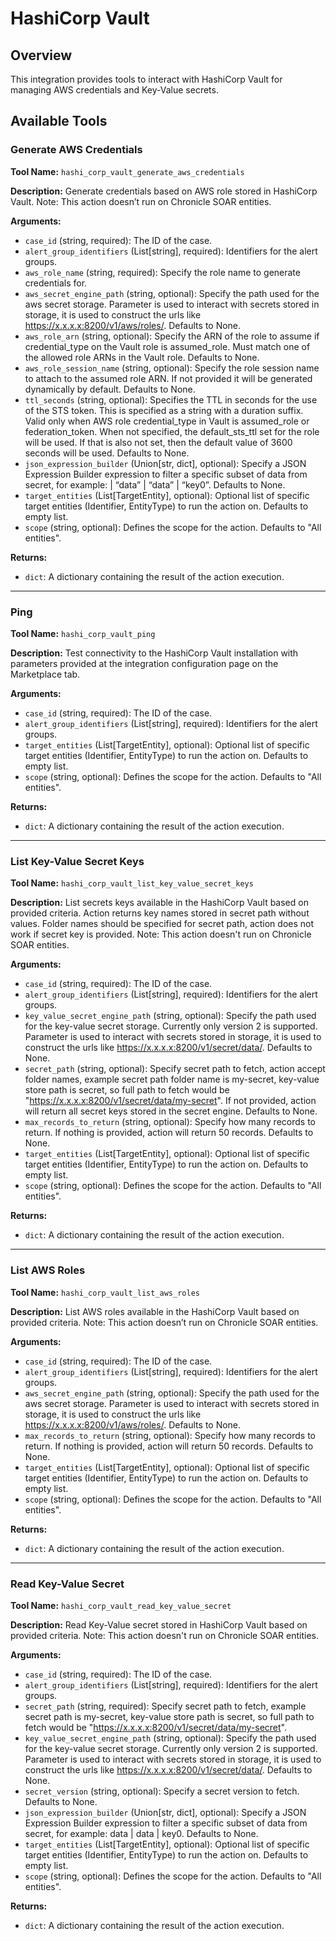 # HashiCorp Vault

## Overview

This integration provides tools to interact with HashiCorp Vault for managing AWS credentials and Key-Value secrets.

## Available Tools

### Generate AWS Credentials

**Tool Name:** `hashi_corp_vault_generate_aws_credentials`

**Description:** Generate credentials based on AWS role stored in HashiCorp Vault. Note: This action doesn’t run on Chronicle SOAR entities.

**Arguments:**

*   `case_id` (string, required): The ID of the case.
*   `alert_group_identifiers` (List[string], required): Identifiers for the alert groups.
*   `aws_role_name` (string, required): Specify the role name to generate credentials for.
*   `aws_secret_engine_path` (string, optional): Specify the path used for the aws secret storage. Parameter is used to interact with secrets stored in storage, it is used to construct the urls like https://x.x.x.x:8200/v1/aws/roles/. Defaults to None.
*   `aws_role_arn` (string, optional): Specify the ARN of the role to assume if credential_type on the Vault role is assumed_role. Must match one of the allowed role ARNs in the Vault role. Defaults to None.
*   `aws_role_session_name` (string, optional): Specify the role session name to attach to the assumed role ARN. If not provided it will be generated dynamically by default. Defaults to None.
*   `ttl_seconds` (string, optional): Specifies the TTL in seconds for the use of the STS token. This is specified as a string with a duration suffix. Valid only when AWS role credential_type in Vault is assumed_role or federation_token. When not specified, the default_sts_ttl set for the role will be used. If that is also not set, then the default value of 3600 seconds will be used. Defaults to None.
*   `json_expression_builder` (Union[str, dict], optional): Specify a JSON Expression Builder expression to filter a specific subset of data from secret, for example: | “data” | “data” | “key0”. Defaults to None.
*   `target_entities` (List[TargetEntity], optional): Optional list of specific target entities (Identifier, EntityType) to run the action on. Defaults to empty list.
*   `scope` (string, optional): Defines the scope for the action. Defaults to "All entities".

**Returns:**

*   `dict`: A dictionary containing the result of the action execution.

---

### Ping

**Tool Name:** `hashi_corp_vault_ping`

**Description:** Test connectivity to the HashiCorp Vault installation with parameters provided at the integration configuration page on the Marketplace tab.

**Arguments:**

*   `case_id` (string, required): The ID of the case.
*   `alert_group_identifiers` (List[string], required): Identifiers for the alert groups.
*   `target_entities` (List[TargetEntity], optional): Optional list of specific target entities (Identifier, EntityType) to run the action on. Defaults to empty list.
*   `scope` (string, optional): Defines the scope for the action. Defaults to "All entities".

**Returns:**

*   `dict`: A dictionary containing the result of the action execution.

---

### List Key-Value Secret Keys

**Tool Name:** `hashi_corp_vault_list_key_value_secret_keys`

**Description:** List secrets keys available in the HashiCorp Vault based on provided criteria. Action returns key names stored in secret path without values. Folder names should be specified for secret path, action does not work if secret key is provided. Note: This action doesn't run on Chronicle SOAR entities.

**Arguments:**

*   `case_id` (string, required): The ID of the case.
*   `alert_group_identifiers` (List[string], required): Identifiers for the alert groups.
*   `key_value_secret_engine_path` (string, optional): Specify the path used for the key-value secret storage. Currently only version 2 is supported. Parameter is used to interact with secrets stored in storage, it is used to construct the urls like https://x.x.x.x:8200/v1/secret/data/<secret to fetch from kv store>. Defaults to None.
*   `secret_path` (string, optional): Specify secret path to fetch, action accept folder names, example secret path folder name is my-secret, key-value store path is secret, so full path to fetch would be "https://x.x.x.x:8200/v1/secret/data/my-secret". If not provided, action will return all secret keys stored in the secret engine. Defaults to None.
*   `max_records_to_return` (string, optional): Specify how many records to return. If nothing is provided, action will return 50 records. Defaults to None.
*   `target_entities` (List[TargetEntity], optional): Optional list of specific target entities (Identifier, EntityType) to run the action on. Defaults to empty list.
*   `scope` (string, optional): Defines the scope for the action. Defaults to "All entities".

**Returns:**

*   `dict`: A dictionary containing the result of the action execution.

---

### List AWS Roles

**Tool Name:** `hashi_corp_vault_list_aws_roles`

**Description:** List AWS roles available in the HashiCorp Vault based on provided criteria. Note: This action doesn’t run on Chronicle SOAR entities.

**Arguments:**

*   `case_id` (string, required): The ID of the case.
*   `alert_group_identifiers` (List[string], required): Identifiers for the alert groups.
*   `aws_secret_engine_path` (string, optional): Specify the path used for the aws secret storage. Parameter is used to interact with secrets stored in storage, it is used to construct the urls like https://x.x.x.x:8200/v1/aws/roles/. Defaults to None.
*   `max_records_to_return` (string, optional): Specify how many records to return. If nothing is provided, action will return 50 records. Defaults to None.
*   `target_entities` (List[TargetEntity], optional): Optional list of specific target entities (Identifier, EntityType) to run the action on. Defaults to empty list.
*   `scope` (string, optional): Defines the scope for the action. Defaults to "All entities".

**Returns:**

*   `dict`: A dictionary containing the result of the action execution.

---

### Read Key-Value Secret

**Tool Name:** `hashi_corp_vault_read_key_value_secret`

**Description:** Read Key-Value secret stored in HashiCorp Vault based on provided criteria. Note: This action doesn't run on Chronicle SOAR entities.

**Arguments:**

*   `case_id` (string, required): The ID of the case.
*   `alert_group_identifiers` (List[string], required): Identifiers for the alert groups.
*   `secret_path` (string, required): Specify secret path to fetch, example secret path is my-secret, key-value store path is secret, so full path to fetch would be "https://x.x.x.x:8200/v1/secret/data/my-secret".
*   `key_value_secret_engine_path` (string, optional): Specify the path used for the key-value secret storage. Currently only version 2 is supported. Parameter is used to interact with secrets stored in storage, it is used to construct the urls like https://x.x.x.x:8200/v1/secret/data/<secret to fetch from kv store>. Defaults to None.
*   `secret_version` (string, optional): Specify a secret version to fetch. Defaults to None.
*   `json_expression_builder` (Union[str, dict], optional): Specify a JSON Expression Builder expression to filter a specific subset of data from secret, for example: data | data | key0. Defaults to None.
*   `target_entities` (List[TargetEntity], optional): Optional list of specific target entities (Identifier, EntityType) to run the action on. Defaults to empty list.
*   `scope` (string, optional): Defines the scope for the action. Defaults to "All entities".

**Returns:**

*   `dict`: A dictionary containing the result of the action execution.
